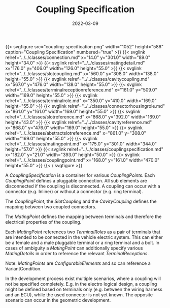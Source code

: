 ﻿---
title: Coupling Specification
toc: false
type: specs
layout: diagram
date: "2022-03-09"
draft: false
specification: VEC
version: 2.0.0
documentType: "Recommendation"
elementType: Diagram
classes:
  - Connection
  - MatingDetail
  - SlotCoupling
  - CavityCoupling
  - TerminalReceptionReference
  - TerminalRole
  - ConnectorHousingRole
  - SlotReference
  - CavityReference
  - AbstractSlotReference
  - MatingPoint
  - CouplingSpecification
  - CouplingPoint
menu:
  VEC-2.0.0:    
    parent: connectivity
    identifier: connectivity/coupling-specification
    weight: 1010008 

# Prev/next pager order (if `docs_section_pager` enabled in `params.toml`)
weight: 1010008
---
{{< svgfigure src="coupling-specification.png" width="1052" height="586" caption="Coupling Specification" numbered="true" >}}
  {{< svglink relref="../../classes/connection.md" x="14.0" y="301.0" width="89.0" height="34.0" >}}
  {{< svglink relref="../../classes/matingdetail.md" x="176.0" y="406.0" width="126.0" height="55.0" >}}
  {{< svglink relref="../../classes/slotcoupling.md" x="560.0" y="308.0" width="138.0" height="55.0" >}}
  {{< svglink relref="../../classes/cavitycoupling.md" x="567.0" y="476.0" width="138.0" height="55.0" >}}
  {{< svglink relref="../../classes/terminalreceptionreference.md" x="161.0" y="509.0" width="169.0" height="55.0" >}}
  {{< svglink relref="../../classes/terminalrole.md" x="350.0" y="410.0" width="169.0" height="55.0" >}}
  {{< svglink relref="../../classes/connectorhousingrole.md" x="861.0" y="161.0" width="169.0" height="55.0" >}}
  {{< svglink relref="../../classes/slotreference.md" x="868.0" y="392.0" width="169.0" height="43.0" >}}
  {{< svglink relref="../../classes/cavityreference.md" x="868.0" y="476.0" width="169.0" height="55.0" >}}
  {{< svglink relref="../../classes/abstractslotreference.md" x="861.0" y="308.0" width="169.0" height="55.0" >}}
  {{< svglink relref="../../classes/matingpoint.md" x="175.0" y="301.0" width="344.0" height="57.0" >}}
  {{< svglink relref="../../classes/couplingspecification.md" x="182.0" y="21.0" width="393.0" height="50.0" >}}
  {{< svglink relref="../../classes/couplingpoint.md" x="168.0" y="161.0" width="470.0" height="55.0" >}}
{{< / svgfigure >}}
<p> A <i>CouplingSpecification</i> is a container for various <i>CouplingPoints</i>. Each <i>CouplingPoint</i> defines a pluggable connection. All sub elements are disconnected if the coupling is disconnected. A coupling can occur with a connector (e.g. Inliner) or without a connector (e.g. ring terminal).      </p>      <p> The <i>CouplingPoint</i>, the <i>SlotCoupling</i> and the <i>CavityCoupling</i> defines the mapping between two coupled connectors.      </p>      <p> The <i>MatingPoint</i> defines the mapping between terminals and therefore the electrical properties of the coupling.      </p>      <p> Each <i>MatingPoint</i> references two <i>TerminalRoles</i> as a pair of terminals that are intended to be connected in the vehicle electric system. This can either be a female and a male pluggable terminal or a ring terminal and a bolt. In cases of ambiguity a <i>MatingPoint</i> can additionally specify various <i>MatingDetails</i> in order to reference the relevant <i>TerminalReceptions</i>.      </p>      <p> Note: <i>MatingPoints</i> are <i>ConfigurableElements</i> and so can reference a VariantCondition.      </p>      <p> In the development process exist multiple scenarios, where a coupling will not be specified completely. E.g. in the electro logical design, a coupling might be defined based on terminals only (e.g. between the wiring harness and an ECU), while the used connector is not yet known. The opposite scenario can occur in the geometric development.      </p>